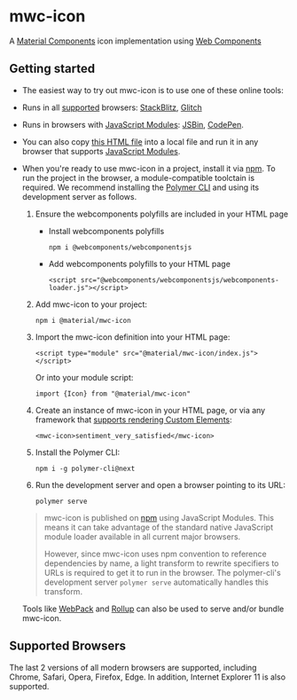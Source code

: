 # mwc-icon
A [Material Components](https://material.io/components/) icon implementation using [Web Components](https://www.webcomponents.org/introduction)

## Getting started

 * The easiest way to try out mwc-icon is to use one of these online tools:

* Runs in all [supported](#supported-browsers) browsers: [StackBlitz](https://stackblitz.com/edit/mwc-icon-example?file=index.js), [Glitch](https://glitch.com/edit/#!/mwc-icon-example?path=index.html)

* Runs in browsers with [JavaScript Modules](https://caniuse.com/#search=modules): [JSBin](http://jsbin.com/qibisux/edit?html,output),
[CodePen](https://codepen.io/azakus/pen/deZLja).

* You can also copy [this HTML file](https://gist.githubusercontent.com/azakus/f01e9fc2ed04e781ad5a52ded7b296e7/raw/266f2f4f91cbfe89b2acc6ec63957b1a3cfe9b39/index.html) into a local file and run it in any browser that supports [JavaScript Modules]((https://caniuse.com/#search=modules)).

* When you're ready to use mwc-icon in a project, install it via [npm](https://www.npmjs.com/). To run the project in the browser, a module-compatible toolctain is required. We recommend installing the [Polymer CLI](https://github.com/Polymer/polymer-cli) and using its development server as follows.

  1. Ensure the webcomponents polyfills are included in your HTML page

      - Install webcomponents polyfills

          ```npm i @webcomponents/webcomponentsjs```

      - Add webcomponents polyfills to your HTML page

          ```<script src="@webcomponents/webcomponentsjs/webcomponents-loader.js"></script>```

  1. Add mwc-icon to your project:

      ```npm i @material/mwc-icon```

  1. Import the mwc-icon definition into your HTML page:

      ```<script type="module" src="@material/mwc-icon/index.js"></script>```

      Or into your module script:

      ```import {Icon} from "@material/mwc-icon"```

  1. Create an instance of mwc-icon in your HTML page, or via any framework that [supports rendering Custom Elements](https://custom-elements-everywhere.com/):

      ```<mwc-icon>sentiment_very_satisfied</mwc-icon>```

  1. Install the Polymer CLI:

      ```npm i -g polymer-cli@next```

  1. Run the development server and open a browser pointing to its URL:

      ```polymer serve```

  > mwc-icon is published on [npm](https://www.npmjs.com/package/@material/mwc-icon) using JavaScript Modules.
  This means it can take advantage of the standard native JavaScript module loader available in all current major browsers.
  >
  > However, since mwc-icon uses npm convention to reference dependencies by name, a light transform to rewrite specifiers to URLs is required to get it to run in the browser. The polymer-cli's development server `polymer serve` automatically handles this transform.

  Tools like [WebPack](https://webpack.js.org/) and [Rollup](https://rollupjs.org/) can also be used to serve and/or bundle mwc-icon.

## Supported Browsers

The last 2 versions of all modern browsers are supported, including
Chrome, Safari, Opera, Firefox, Edge. In addition, Internet Explorer 11 is also supported.